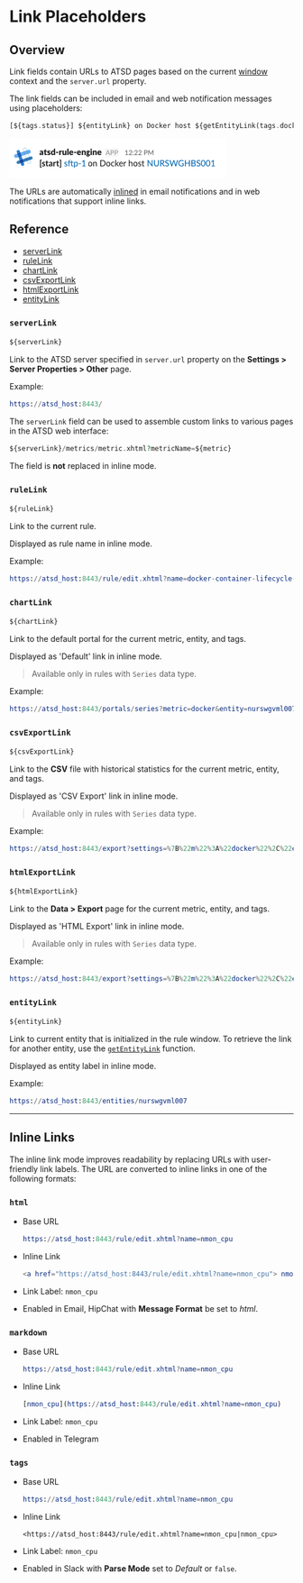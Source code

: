 # Link Placeholders

## Overview

Link fields contain URLs to ATSD pages based on the current [window](window.md) context and the `server.url` property.

The link fields can be included in email and web notification messages using placeholders:

```php
[${tags.status}] ${entityLink} on Docker host ${getEntityLink(tags.docker-host)}
```

![](images/inline-links.png)

The URLs are automatically [inlined](#inline-links) in email notifications and in web notifications that support inline links.

## Reference

* [serverLink](#serverlink)
* [ruleLink](#rulelink)
* [chartLink](#chartlink)
* [csvExportLink](#csvexportlink)
* [htmlExportLink](#htmlexportlink)
* [entityLink](#entitylink)


### `serverLink`

```php
${serverLink}
```

Link to the ATSD server specified in `server.url` property on the **Settings > Server Properties > Other** page.

Example:

```elm
https://atsd_host:8443/
```

The `serverLink` field can be used to assemble custom links to various pages in the ATSD web interface:

```php
${serverLink}/metrics/metric.xhtml?metricName=${metric}
```

The field is **not** replaced in inline mode.

### `ruleLink`

```php
${ruleLink}
```

Link to the current rule.

Displayed as rule name in inline mode.

Example:

```elm
https://atsd_host:8443/rule/edit.xhtml?name=docker-container-lifecycle-restart
```

### `chartLink`

```php
${chartLink}
```

Link to the default portal for the current metric, entity, and tags.

Displayed as 'Default' link in inline mode.

> Available only in rules with `Series` data type.

Example:

```elm
https://atsd_host:8443/portals/series?metric=docker&entity=nurswgvml007&add%20params%3D%7B%22markers%22%3A%22false%22%2C%22timespan%22%3A%221%20HOUR%22%7D
```

### `csvExportLink`

```php
${csvExportLink}
```

Link to the **CSV** file with historical statistics for the current metric, entity, and tags.

Displayed as 'CSV Export' link in inline mode.

> Available only in rules with `Series` data type.

Example:

```elm
https://atsd_host:8443/export?settings=%7B%22m%22%3A%22docker%22%2C%22e%22%3A%22nurswgvml007%22%2C%22si%22%3A%221-DAY%22%2C%22t%22%3A%22HISTORY%22%2C%22v%22%3Afalse%7D
```

### `htmlExportLink`

```php
${htmlExportLink}
```

Link to the **Data > Export** page for the current metric, entity, and tags.

Displayed as 'HTML Export' link in inline mode.

> Available only in rules with `Series` data type.

Example:

```elm
https://atsd_host:8443/export?settings=%7B%22m%22%3A%22docker%22%2C%22e%22%3A%22nurswgvml007%22%2C%22si%22%3A%221-HOUR%22%2C%22t%22%3A%22HISTORY%22%7D
```


### `entityLink`

```php
${entityLink}
```

Link to current entity that is initialized in the rule window. To retrieve the link for another entity, use the [`getEntityLink`](functions-link.md#getentitylink) function.

Displayed as entity label in inline mode.

Example:

```elm
https://atsd_host:8443/entities/nurswgvml007
```

---

## Inline Links

The inline link mode improves readability by replacing URLs with user-friendly link labels. The URL are converted to inline links in one of the following formats:

### `html`

* Base URL
  ```elm
  https://atsd_host:8443/rule/edit.xhtml?name=nmon_cpu
  ```

* Inline Link
  ```elm
  <a href="https://atsd_host:8443/rule/edit.xhtml?name=nmon_cpu"> nmon_cpu</a>
  ```

* Link Label: `nmon_cpu`
* Enabled in Email, HipChat with **Message Format** be set to *html*.

### `markdown`

* Base URL
  ```elm
  https://atsd_host:8443/rule/edit.xhtml?name=nmon_cpu
  ```

* Inline Link
  ```elm
  [nmon_cpu](https://atsd_host:8443/rule/edit.xhtml?name=nmon_cpu)
  ```

* Link Label: `nmon_cpu`
* Enabled in Telegram

### `tags`

* Base URL
  ```elm
  https://atsd_host:8443/rule/edit.xhtml?name=nmon_cpu
  ```

* Inline Link
  ```
  <https://atsd_host:8443/rule/edit.xhtml?name=nmon_cpu|nmon_cpu>
  ```

* Link Label: `nmon_cpu`
* Enabled in Slack with **Parse Mode** set to *Default* or `false`.
